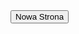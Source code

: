 <html>
<head>
<title>Przykład nr tutaj wpisz odpowiedni nume </title>
<script language="JavaScript">
function WinOpen_banaszewski()
{
window.open("obraz.html","okienko","toolbar=no,directories=no,menubar=no,height=280,width=160,top=200,left=200");
}
</script>
</head>
<body>
<form>
<input type="button" name="przycisk" value="Nowa Strona" onclick="WinOpen_banaszewski(' ')">
</form>
</body>
</html>
